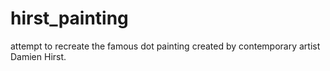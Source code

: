 # hirst_painting
attempt to recreate the famous dot painting created by contemporary artist Damien Hirst.
